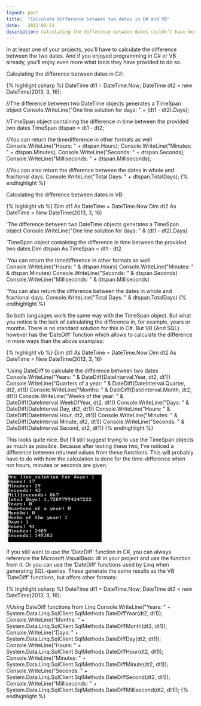 ```yaml
---
layout: post
title:  "Calculate difference between two dates in C# and VB"
date:   2013-03-21
description: Calculating the difference between dates couldn’t have been easier as in C# or VB. I’ll show you how in both languages and how to calculate the difference in years and months and more.
---
```

In at least one of your projects, you’ll have to calculate the difference between the two dates. And if you enjoyed programming in C# or VB already, you’ll enjoy even more what tools they have provided to do so.

Calculating the difference between dates in C#:

{% highlight csharp %}
DateTime dt1 = DateTime.Now;
DateTime dt2 = new DateTime(2013, 3, 16);

//The difference between two DateTime objects generates a TimeSpan object
Console.WriteLine("One line solution for days: " + (dt1 - dt2).Days);

//TimeSpan object containing the difference in time between the provided two dates
TimeSpan dtspan = dt1 - dt2;

//You can return the timedifference in other formats as well
Console.WriteLine("Hours: " + dtspan.Hours);
Console.WriteLine("Minutes: " + dtspan.Minutes);
Console.WriteLine("Seconds: " + dtspan.Seconds);
Console.WriteLine("Milliseconds: " + dtspan.Milliseconds);

//You can also return the difference between the dates in whole and fractional days.
Console.WriteLine("Total Days: " + dtspan.TotalDays);
{% endhighlight %}

Calculating the difference between dates in VB:

{% highlight vb %}
Dim dt1 As DateTime = DateTime.Now
Dim dt2 As DateTime = New DateTime(2013, 3, 16)

'The difference between two DateTime objects generates a TimeSpan object
Console.WriteLine("One line solution for days: " & (dt1 - dt2).Days)

'TimeSpan object containing the difference in time between the provided two dates
Dim dtspan As TimeSpan = dt1 - dt2

'You can return the timedifference in other formats as well
Console.WriteLine("Hours: " & dtspan.Hours)
Console.WriteLine("Minutes: " & dtspan.Minutes)
Console.WriteLine("Seconds: " & dtspan.Seconds)
Console.WriteLine("Milliseconds: " & dtspan.Milliseconds)

'You can also return the difference between the dates in whole and fractional days.
Console.WriteLine("Total Days: " & dtspan.TotalDays)
{% endhighlight %}

So both languages work the same way with the TimeSpan object. But what you notice is the lack of calculating the difference in, for example, years or months. There is no standard solution for this in C#. But VB (And SQL) however has the ‘DateDiff‘ function which allows to calculate the difference in more ways than the above examples:

{% highlight vb %}
Dim dt1 As DateTime = DateTime.Now
Dim dt2 As DateTime = New DateTime(2013, 3, 16)

'Using DateDiff to calculate the difference between two dates
Console.WriteLine("Years: " & DateDiff(DateInterval.Year, dt2, dt1))
Console.WriteLine("Quarters of a year: " & DateDiff(DateInterval.Quarter, dt2, dt1))
Console.WriteLine("Months: " & DateDiff(DateInterval.Month, dt2, dt1))
Console.WriteLine("Weeks of the year: " & DateDiff(DateInterval.WeekOfYear, dt2, dt1))
Console.WriteLine("Days: " & DateDiff(DateInterval.Day, dt2, dt1))
Console.WriteLine("Hours: " & DateDiff(DateInterval.Hour, dt2, dt1))
Console.WriteLine("Minutes: " & DateDiff(DateInterval.Minute, dt2, dt1))
Console.WriteLine("Seconds: " & DateDiff(DateInterval.Second, dt2, dt1))
{% endhighlight %}

This looks quite nice. But I’ll still suggest trying to use the TimeSpan objects as much as possible. Because after testing these two, I’ve noticed a difference between returned values from these functions. This will probably have to do with how the calculation is done for the time-difference when nor hours, minutes or seconds are given:

![Date Difference](/assets/images/datedifference.png "datedifference")

If you still want to use the ‘DateDiff’ function in C#, you can always reference the Microsoft.VisualBasic dll in your project and use the function from it. Or you can use the ‘DateDiff’ functions used by Linq when generating SQL-queries. These generate the same results as the VB ‘DateDiff’ functions, but offers other formats:

{% highlight csharp %}
DateTime dt1 = DateTime.Now;
DateTime dt2 = new DateTime(2013, 3, 16);

//Using DateDiff functions from Linq
Console.WriteLine("Years: " + System.Data.Linq.SqlClient.SqlMethods.DateDiffYear(dt2, dt1));
Console.WriteLine("Months: " + System.Data.Linq.SqlClient.SqlMethods.DateDiffMonth(dt2, dt1));
Console.WriteLine("Days: " + System.Data.Linq.SqlClient.SqlMethods.DateDiffDay(dt2, dt1));
Console.WriteLine("Hours: " + System.Data.Linq.SqlClient.SqlMethods.DateDiffHour(dt2, dt1));
Console.WriteLine("Minutes: " + System.Data.Linq.SqlClient.SqlMethods.DateDiffMinute(dt2, dt1));
Console.WriteLine("Seconds: " + System.Data.Linq.SqlClient.SqlMethods.DateDiffSecond(dt2, dt1));
Console.WriteLine("Milliseconds: " + System.Data.Linq.SqlClient.SqlMethods.DateDiffMillisecond(dt2, dt1));
{% endhighlight %}